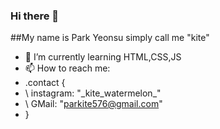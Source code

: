### Hi there 👋
##My name is Park Yeonsu simply call me "kite"

- 🌱 I’m currently learning HTML,CSS,JS
- 📫 How to reach me: 
- .contact {
- \  instagram: "\_kite_watermelon\_"
- \  GMail: "parkite576@gmail.com"
- }


<!--
**kitewatermelon/kitewatermelon** is a ✨ _special_ ✨ repository because its `README.md` (this file) appears on your GitHub profile.

Here are some ideas to get you started:
- 🔭 I’m currently working on ...
- 👯 I’m looking to collaborate on ...
- 🤔 I’m looking for help with ...
- 😄 Pronouns: ...
- ⚡ Fun fact: ...
- 💬 Ask me about ...
-->
